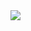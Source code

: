 <picture>
  <source
    srcset="https://github-readme-stats.vercel.app/api?username=r1ghett1&show_icons=true&theme=tokyonight"
    media="(prefers-color-scheme: tokyonight)"
  />
  <source
    srcset="https://github-readme-stats.vercel.app/api?username=r1ghett1&show_icons=true"
    media="(prefers-color-scheme: black), (prefers-color-scheme: no-preference)"
  />
  <img src="https://github-readme-stats.vercel.app/api?username=r1ghett1&show_icons=true" />
</picture>
